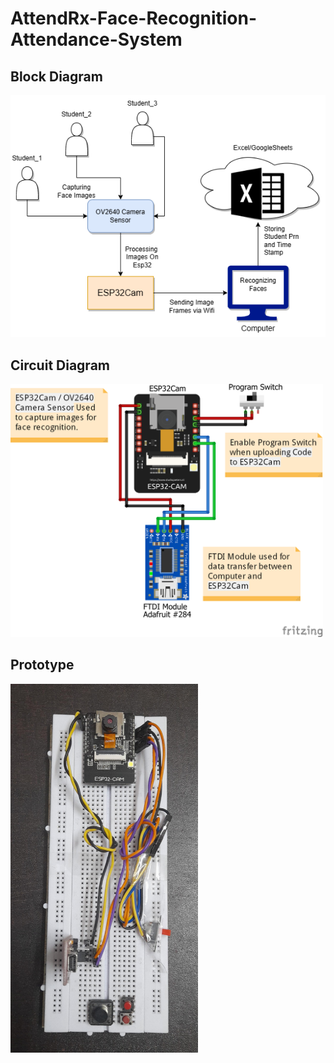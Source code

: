 # AttendRx-Face-Recognition-Attendance-System

## Block Diagram

<img src="AttendRx.drawio.png">

## Circuit Diagram

<img src="Circuit_Diagram_bb.png" width="500">

## Prototype

<img src="ProjectImg.jpg" width="300" height = "auto" >
